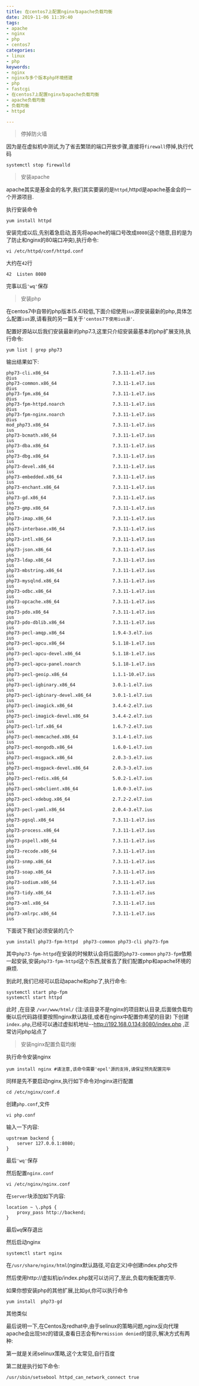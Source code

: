 ```yaml
---
title: 在centos7上配置nginx与apache负载均衡
date: 2019-11-06 11:39:40
tags: 
- apache
- nginx
- php
- centos7
categories: 
- linux
- php
keywords:
- nginx
- nginx与多个版本php环境搭建
- php
- fastcgi
- 在centos7上配置nginx与apache负载均衡
- apache负载均衡
- 负载均衡
- httpd

---
```


> 停掉防火墙

因为是在虚拟机中测试,为了省去繁琐的端口开放步骤,直接将`firewall`停掉,执行代码
```
systemctl stop firewalld
```

>安装apache

apache其实是基金会的名字,我们其实要装的是`httpd`,httpd是apache基金会的一个开源项目.

执行安装命令
```
yum install httpd
```
安装完成以后,先别着急启动,首先将apache的端口号改成`8080`(这个随意,目的是为了防止和nginx的80端口冲突),执行命令:
```
vi /etc/httpd/conf/httpd.conf
```
大约在`42`行

    42  Listen 8080

完事以后`'wq'`保存

> 安装php

在centos7中自带的php版本(5.4)较低,下面介绍使用`ius`源安装最新的php,具体怎么配置`ius`源,请看我的另一篇关于`'centos7下使用ius源'`.

配置好源站以后我们安装最新的php7.3,这里只介绍安装最基本的php扩展支持,执行命令:
```
yum list | grep php73
```
输出结果如下:

    php73-cli.x86_64                        7.3.11-1.el7.ius               @ius
    php73-common.x86_64                     7.3.11-1.el7.ius               @ius
    php73-fpm.x86_64                        7.3.11-1.el7.ius               @ius
    php73-fpm-httpd.noarch                  7.3.11-1.el7.ius               @ius
    php73-fpm-nginx.noarch                  7.3.11-1.el7.ius               @ius
    mod_php73.x86_64                        7.3.11-1.el7.ius               ius
    php73-bcmath.x86_64                     7.3.11-1.el7.ius               ius
    php73-dba.x86_64                        7.3.11-1.el7.ius               ius
    php73-dbg.x86_64                        7.3.11-1.el7.ius               ius
    php73-devel.x86_64                      7.3.11-1.el7.ius               ius
    php73-embedded.x86_64                   7.3.11-1.el7.ius               ius
    php73-enchant.x86_64                    7.3.11-1.el7.ius               ius
    php73-gd.x86_64                         7.3.11-1.el7.ius               ius
    php73-gmp.x86_64                        7.3.11-1.el7.ius               ius
    php73-imap.x86_64                       7.3.11-1.el7.ius               ius
    php73-interbase.x86_64                  7.3.11-1.el7.ius               ius
    php73-intl.x86_64                       7.3.11-1.el7.ius               ius
    php73-json.x86_64                       7.3.11-1.el7.ius               ius
    php73-ldap.x86_64                       7.3.11-1.el7.ius               ius
    php73-mbstring.x86_64                   7.3.11-1.el7.ius               ius
    php73-mysqlnd.x86_64                    7.3.11-1.el7.ius               ius
    php73-odbc.x86_64                       7.3.11-1.el7.ius               ius
    php73-opcache.x86_64                    7.3.11-1.el7.ius               ius
    php73-pdo.x86_64                        7.3.11-1.el7.ius               ius
    php73-pdo-dblib.x86_64                  7.3.11-1.el7.ius               ius
    php73-pecl-amqp.x86_64                  1.9.4-3.el7.ius                ius
    php73-pecl-apcu.x86_64                  5.1.18-1.el7.ius               ius
    php73-pecl-apcu-devel.x86_64            5.1.18-1.el7.ius               ius
    php73-pecl-apcu-panel.noarch            5.1.18-1.el7.ius               ius
    php73-pecl-geoip.x86_64                 1.1.1-10.el7.ius               ius
    php73-pecl-igbinary.x86_64              3.0.1-1.el7.ius                ius
    php73-pecl-igbinary-devel.x86_64        3.0.1-1.el7.ius                ius
    php73-pecl-imagick.x86_64               3.4.4-2.el7.ius                ius
    php73-pecl-imagick-devel.x86_64         3.4.4-2.el7.ius                ius
    php73-pecl-lzf.x86_64                   1.6.7-2.el7.ius                ius
    php73-pecl-memcached.x86_64             3.1.4-1.el7.ius                ius
    php73-pecl-mongodb.x86_64               1.6.0-1.el7.ius                ius
    php73-pecl-msgpack.x86_64               2.0.3-3.el7.ius                ius
    php73-pecl-msgpack-devel.x86_64         2.0.3-3.el7.ius                ius
    php73-pecl-redis.x86_64                 5.0.2-1.el7.ius                ius
    php73-pecl-smbclient.x86_64             1.0.0-3.el7.ius                ius
    php73-pecl-xdebug.x86_64                2.7.2-2.el7.ius                ius
    php73-pecl-yaml.x86_64                  2.0.4-3.el7.ius                ius
    php73-pgsql.x86_64                      7.3.11-1.el7.ius               ius
    php73-process.x86_64                    7.3.11-1.el7.ius               ius
    php73-pspell.x86_64                     7.3.11-1.el7.ius               ius
    php73-recode.x86_64                     7.3.11-1.el7.ius               ius
    php73-snmp.x86_64                       7.3.11-1.el7.ius               ius
    php73-soap.x86_64                       7.3.11-1.el7.ius               ius
    php73-sodium.x86_64                     7.3.11-1.el7.ius               ius
    php73-tidy.x86_64                       7.3.11-1.el7.ius               ius
    php73-xml.x86_64                        7.3.11-1.el7.ius               ius
    php73-xmlrpc.x86_64                     7.3.11-1.el7.ius               ius

下面说下我们必须安装的几个
```
yum install php73-fpm-httpd  php73-common php73-cli php73-fpm
```
其中`php73-fpm-httpd`在安装的时候默认会将后面的`php73-common` `php73-fpm`依赖一起安装,安装`php73-fpm-httpd`这个东西,就省去了我们配置php和apache环境的麻烦.

到此时,我们已经可以启动apache和php了,执行命令:
```
systemctl start php-fpm
systemctl start httpd
```
此时 ,在目录 `/var/www/html/` (注:该目录不是nginx的项目默认目录,后面做负载均衡以后代码路径要按照nginx默认路径,或者在nginx中配置你希望的目录) 下创建`index.php`,已经可以通过虚拟机地址--http://192.168.0.134:8080/index.php ,正常访问php站点了

>安装nginx配置负载均衡

执行命令安装nginx
```
yum install nginx #请注意,该命令需要'epel'源的支持,请保证预先配置完毕
```
同样是先不要启动nginx,执行如下命令对nginx进行配置
```
cd /etc/nginx/conf.d
```
创建`php.conf`,文件
```
vi php.conf
```
输入一下内容:

    upstream backend {
        server 127.0.0.1:8080;
    }

最后`'wq'`保存

然后配置`nginx.conf`

    vi /etc/nginx/nginx.conf

在`server`块添加如下内容:

    location ~ \.php$ {
        proxy_pass http://backend;   
    }
最后`wq`保存退出

然后启动nginx 
```
systemctl start nginx
```

在`/usr/share/nginx/html`(nginx默认路径,可自定义)中创建index.php文件

然后使用http://虚拟机ip/index.php就可以访问了,至此,负载均衡配置完毕.

如果你想安装php的其他扩展,比如`gd`,你可以执行命令
```
yum install  php73-gd
```
其他类似

最后说明一下,在Centos及redhat中,由于selinux的策略问题,nginx反向代理apache会出现`502`的错误,查看日志会有`Permission denied`的提示,解决方式有两种:

第一就是关闭selinux策略,这个太常见,自行百度

第二就是执行如下命令:

    /usr/sbin/setsebool httpd_can_network_connect true



